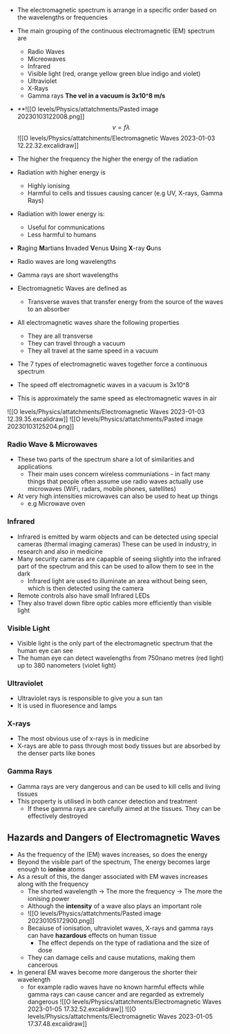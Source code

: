 - The electromagnetic spectrum is arrange in a specific order based on the wavelengths or frequencies 
-  The main grouping of the continuous electromagnetic (EM) spectrum are
	- Radio Waves
	- Micreowaves
	- Infrared 
	- Visible light (red, orange yellow green blue indigo and violet)
	- Ultraviolet
	- X-Rays 
	- Gamma rays
**The vel in a vacuum is 3x10^8 m/s**
- **![[O levels/Physics/attatchments/Pasted image 20230103122008.png]]
$$
v = f\lambda 
$$
![[O levels/Physics/attatchments/Electromagnetic Waves 2023-01-03 12.22.32.excalidraw]]
- The higher the frequency the higher the energy of the radiation
- Radiation with higher energy is 
	- Highly ionising
	- Harmful to cells and tissues causing cancer (e.g UV, X-rays, Gamma Rays)
- Radiation with lower energy is:
	- Useful for communications
	- Less harmful to humans
- **R**aging **M**artians **I**nvaded **V**enus **U**sing **X**-ray **G**uns
- Radio waves are long wavelengths
- Gamma rays are short wavelengths

- Electromagnetic Waves are defined as
	- Transverse waves that transfer energy from the source of the waves to an absorber
- All electromagnetic waves share the following properties
	- They are all transverse
	- They can travel through a vacuum
	- They all travel at the same speed in a vacuum 
- The 7 types of electromagnetic waves together force a continuous spectrum

- The speed off electromagnetic waves in a vacuum is 3x10^8
- This is approximately the same speed as electromagnetic waves in air

![[O levels/Physics/attatchments/Electromagnetic Waves 2023-01-03 12.39.35.excalidraw]]
![[O levels/Physics/attatchments/Pasted image 20230103125204.png]]

### Radio Wave & Microwaves
- These two parts of the spectrum share a lot of similarities and applications
	- Their main uses concern wireless communiations - in fact many things that people often assume use radio waves actually use microwaves (WiFi, radars, mobile phones, satellites)
- At very high intensities microwaves can also be used to heat up things
	- e.g Microwave oven

### Infrared
- Infrared is emitted by warm objects and can be detected using special cameras (thermal imaging cameras) These can be used in industry, in research and also in medicine
- Many security cameras are capapble of seeing slightly into the infrared part of the spectrum and this can be used to allow them to see in the dark
	- Infrared light are used to illuminate an area without being seen, which is then detected using the camera
- Remote controls also have small Infrared LEDs
- They also travel down fibre optic cables more efficiently than visible light

### Visible Light
- Visible light is the only part of the electromagnetic spectrum that the human eye can see
- The human eye can detect wavelengths from 750nano metres (red light)  up to 380 nanometers (violet light)

### Ultraviolet
- Ultraviolet rays is responsible to give you a sun tan
- It is used in fluoresence and lamps

### X-rays 
- The most obvious use of x-rays is in medicine
- X-rays are able to pass through most body tissues but are absorbed by the denser parts like bones

### Gamma Rays
- Gamma rays are very dangerous and can be used to kill cells and living tissues
- This property is utilised in both cancer detection and treatment
	- If these gamma rays are carefully aimed at the tissues. They can be effectively destroyed

## Hazards and Dangers of Electromagnetic Waves
- As the frequency of the (EM) waves increases, so does the energy
- Beyond the visible part of the spectrum, The energy becomes large enough to **ionise** atoms
- As a result of this, the danger associated with EM waves increases along with the frequency
	- The shorted wavelength -> The more the frequency -> The more the ionising power
	- Although the **intensity** of a wave also plays an important role
	- ![[O levels/Physics/attatchments/Pasted image 20230105172900.png]]
	- Becaiuse of ionisation, ultraviolet waves, X-rays and gamma rays can have **hazardous** effects on human tissue
		- The effect depends on the type of radiationa and the size of dose
	- They can damage cells and cause mutations, making them cancerous
- In general EM waves become more dangerous the shorter their wavelength
	- for example radio waves have no known harmful effects while gamma rays can cause cancer and are regarded as extremely dangerous
![[O levels/Physics/attatchments/Electromagnetic Waves 2023-01-05 17.32.52.excalidraw]]
![[O levels/Physics/attatchments/Electromagnetic Waves 2023-01-05 17.37.48.excalidraw]]